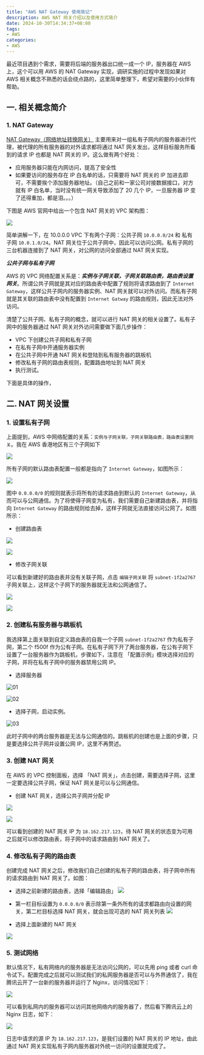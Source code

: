 ```yaml
---
title: "AWS NAT Gateway 使用简记"
description: AWS NAT 网关介绍以及使用方式简介
date: 2024-10-30T14:34:37+08:00
tags: 
- AWS
categories:
- AWS
---
```


最近项目遇到个需求，需要将后端的服务器出口统一成一个 IP，服务器在 AWS 上，这个可以用 AWS 的 NAT Gateway 实现，调研实施的过程中发现如果对 AWS 相关概念不熟悉的话会绕点路的，这里简单整理下，希望对需要的小伙伴有帮助。

## 一. 相关概念简介

### 1. NAT Gateway

[NAT Gateway（网络地址转换网关）](https://docs.aws.amazon.com/zh_cn/vpc/latest/userguide/vpc-nat-gateway.html) 主要用来对一组私有子网内的服务器进行代理，被代理的所有服务器的对外请求都将通过 NAT 网关发出，这样目标服务所看到的请求 IP 也都是 NAT 网关的 IP。这么做有两个好处：

- 应用服务器只能在内网访问，提高了安全性
- 如果要访问的服务存在 IP 白名单的话，只需要将 NAT 网关的 IP 加进去即可，不需要挨个添加服务器地址。（自己之前和一家公司对接数据接口，对方就有 IP 白名单，当时没有统一网关导致添加了 20 几个 IP，一旦服务器 IP 变了还得重加，都是泪。。。）

下图是 AWS 官网中给出一个包含 NAT 网关的 VPC 架构图：

![](https://pub-08b57ed9c8ce4fadab4077a9d577e857.r2.dev/f12bafc7ea70604f0f453de38612a21c.png)

简单讲解一下，在 10.0.0.0 VPC 下有两个子网：公共子网 ``10.0.0.0/24`` 和 私有子网 ``10.0.1.0/24``。NAT 网关位于公共子网中，因此可以访问公网。私有子网的三台机器连接到了 NAT 网关，对公网的访问全部通过 NAT 网关实现。

***公共子网与私有子网***

AWS 的 VPC 网络配置关系是：***实例与子网关联，子网关联路由表，路由表设置网关***。所谓公共子网就是其对应的路由表中配置了规则将请求路由到了 ``Internet Gateway``，这样公共子网内的服务器实例、NAT 网关就可以对外访问。而私有子网就是其关联的路由表中没有配置到 ``Internet Gatway`` 的路由规则，因此无法对外访问。

清楚了公共子网、私有子网的概念，就可以进行 NAT 网关的相关设置了。私有子网中的服务器通过 NAT 网关对外访问需要做下面几步操作：

- VPC 下创建公共子网和私有子网
- 在私有子网中开通服务器实例
- 在公共子网中开通 NAT 网关和登陆到私有服务器的跳板机
- 修改私有子网的路由表规则，配置路由地址到 NAT 网关
- 执行测试。

下面是具体的操作，

## 二. NAT 网关设置

### 1. 设置私有子网

上面提到，AWS 中网络配置的关系：`实例与子网关联，子网关联路由表，路由表设置网关`。我在 AWS 香港地区有三个子网如下

![](https://pub-08b57ed9c8ce4fadab4077a9d577e857.r2.dev/aws-nat-blog-01.png)

所有子网的默认路由表配置一般都是指向了 ``Internet Gateway``，如图所示：

![](https://pub-08b57ed9c8ce4fadab4077a9d577e857.r2.dev/aws-nat-blog-02.png)

图中 ``0.0.0.0/0`` 的规则就表示将所有的请求路由到默认的 ``Internet Gateway``，从而可以与公网通信。为了将使得子网变为私有，我们需要自己新建路由表，并将指向 ``Internet Gateway`` 的路由规则给去掉，这样子网就无法直接访问公网了。如图所示：

- 创建路由表

![](https://pub-08b57ed9c8ce4fadab4077a9d577e857.r2.dev/aws-nat-blog-03.png)

![](https://pub-08b57ed9c8ce4fadab4077a9d577e857.r2.dev/aws-nat-blog-04.png)


- 修改子网关联

可以看到新建好的路由表并没有关联子网，点击 ``编辑子网关联`` 将 ``subnet-1f2a2767`` 子网关联上，这样这个子网下的服务器就无法和公网通信了。

![](https://pub-08b57ed9c8ce4fadab4077a9d577e857.r2.dev/aws-nat-blog-05.png)

![](https://pub-08b57ed9c8ce4fadab4077a9d577e857.r2.dev/aws-nat-blog-06.png)

### 2. 创建私有服务器与跳板机

我选择第上面关联到自定义路由表的自我一个子网 ``subnet-1f2a2767`` 作为私有子网，第二个 f500f 作为公有子网。在私有子网下开了两台服务器，在公有子网下设置了一台服务器作为跳板机，步骤如下，注意在 「配置示例」模块选择对应的子网，并将在私有子网中的服务器禁用公网 IP。

- 选择服务器

![01](https://pub-08b57ed9c8ce4fadab4077a9d577e857.r2.dev/aws-nat-blog-07.png)

![02](https://pub-08b57ed9c8ce4fadab4077a9d577e857.r2.dev/aws-nat-blog-08.png)

- 选择子网，启动实例。

![03](https://pub-08b57ed9c8ce4fadab4077a9d577e857.r2.dev/aws-nat-blog-09.png)

此时子网中的两台服务器是无法与公网通信的。跳板机的创建也是上面的步骤，只是要选择公共子网并设置公网 IP，这里不再赘述。

### 3. 创建 NAT 网关

在 AWS 的 VPC 控制面板，选择 「NAT 网关」，点击创建，需要选择子网，这里一定要选择公共子网，保证 NAT 网关是可以与公网通信。

- 创建 NAT 网关，选择公共子网并分配 IP

![](https://pub-08b57ed9c8ce4fadab4077a9d577e857.r2.dev/aws-nat-blog-10.png)

![](https://pub-08b57ed9c8ce4fadab4077a9d577e857.r2.dev/aws-nat-blog-11.png)


可以看到创建的 NAT 网关 IP 为 ``18.162.217.123``，待 NAT 网关的状态变为可用之后就可以修改路由表，将子网中的请求路由到 NAT 网关了。

### 4. 修改私有子网的路由表

创建完成 NAT 网关之后，修改我们自己创建的私有子网的路由表，将子网中所有的请求路由到 NAT 网关了。如图：

- 选择之前新建的路由表，选择「编辑路由」
![](https://pub-08b57ed9c8ce4fadab4077a9d577e857.r2.dev/aws-nat-blog-12.png)

- 第一栏目标设置为 ``0.0.0.0/0`` 表示除第一条外所有的请求都路由向设置的网关，第二栏目标选择 NAT 网关，就会出现可选的 NAT 网关列表
![](https://pub-08b57ed9c8ce4fadab4077a9d577e857.r2.dev/aws-nat-blog-13.png)

- 选择上面新建的 NAT 网关

![](https://pub-08b57ed9c8ce4fadab4077a9d577e857.r2.dev/aws-nat-blog-14.png)

### 5. 测试网络

默认情况下，私有网络内的服务器是无法访问公网的，可以先用 ping 或者 curl 命令试下。配置完成之后就可以测试我们的私网服务器是否可以与外界通信了，我在腾讯云开了一台新的服务器并运行了 Nginx，访问情况如下：


![](https://pub-08b57ed9c8ce4fadab4077a9d577e857.r2.dev/aws-nat-blog-15.png)

可以看到私网内的服务器可以访问其他网络内的服务器了，然后看下腾讯云上的 Nginx 日志，如下：

![](https://pub-08b57ed9c8ce4fadab4077a9d577e857.r2.dev/aws-nat-blog-16.png)

日志中请求的源 IP 为 ``18.162.217.123``，是我们设置的 NAT 网关的 IP 地址，由此通过 NAT 网关实现私有子网内服务器对外统一访问的设置就完成了。


